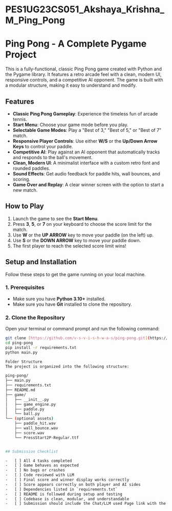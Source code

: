# PES1UG23CS051_Akshaya_Krishna_M_Ping_Pong
# Ping Pong - A Complete Pygame Project

This is a fully-functional, classic Ping Pong game created with Python and the Pygame library. It features a retro arcade feel with a clean, modern UI, responsive controls, and a competitive AI opponent. The game is built with a modular structure, making it easy to understand and modify.

## Features

* **Classic Ping Pong Gameplay**: Experience the timeless fun of arcade tennis.
* **Start Menu**: Choose your game mode before you play.
* **Selectable Game Modes**: Play a "Best of 3," "Best of 5," or "Best of 7" match.
* **Responsive Player Controls**: Use either **W/S** or the **Up/Down Arrow Keys** to control your paddle.
* **Competitive AI**: Play against an AI opponent that automatically tracks and responds to the ball's movement.
* **Clean, Modern UI**: A minimalist interface with a custom retro font and rounded paddles.
* **Sound Effects**: Get audio feedback for paddle hits, wall bounces, and scoring.
* **Game Over and Replay**: A clear winner screen with the option to start a new match.

## How to Play

1.  Launch the game to see the **Start Menu**.
2.  Press **3**, **5**, or **7** on your keyboard to choose the score limit for the match.
3.  Use **W** or the **UP ARROW** key to move your paddle (on the left) up.
4.  Use **S** or the **DOWN ARROW** key to move your paddle down.
5.  The first player to reach the selected score limit wins!

## Setup and Installation

Follow these steps to get the game running on your local machine.

### **1. Prerequisites**
* Make sure you have **Python 3.10+** installed.
* Make sure you have **Git** installed to clone the repository.

### **2. Clone the Repository**
Open your terminal or command prompt and run the following command:
```bash
git clone [https://github.com/v-s-v-i-s-h-w-a-s/ping-pong.git](https://github.com/v-s-v-i-s-h-w-a-s/ping-pong.git)
cd ping-pong
pip install -r requirements.txt
python main.py

Folder Structure
The project is organized into the following structure:

ping-pong/
├── main.py
├── requirements.txt
├── README.md
├── game/
│   ├── __init__.py
│   ├── game_engine.py
│   ├── paddle.py
│   └── ball.py
└── (optional assets)
    ├── paddle_hit.wav
    ├── wall_bounce.wav
    ├── score.wav
    └── PressStart2P-Regular.ttf


## Submission Checklist

-   [ ] All 4 tasks completed
-   [ ] Game behaves as expected
-   [ ] No bugs or crashes
-   [ ] Code reviewed with LLM
-   [ ] Final score and winner display works correctly
-   [ ] Score appears correctly on both player and AI sides
-   [ ] Dependencies listed in `requirements.txt`
-   [ ] README is followed during setup and testing
-   [ ] Codebase is clean, modular, and understandable
-   [ ] Submission should include the Chat/LLM used Page link with the complete chat history.
